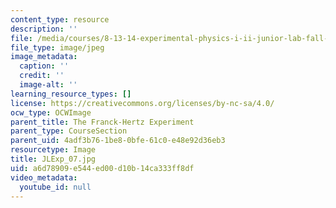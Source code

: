 ```yaml
---
content_type: resource
description: ''
file: /media/courses/8-13-14-experimental-physics-i-ii-junior-lab-fall-2016-spring-2017/a6d78909e544ed00d10b14ca333ff8df_JLExp_07.jpg
file_type: image/jpeg
image_metadata:
  caption: ''
  credit: ''
  image-alt: ''
learning_resource_types: []
license: https://creativecommons.org/licenses/by-nc-sa/4.0/
ocw_type: OCWImage
parent_title: The Franck-Hertz Experiment
parent_type: CourseSection
parent_uid: 4adf3b76-1be8-0bfe-61c0-e48e92d36eb3
resourcetype: Image
title: JLExp_07.jpg
uid: a6d78909-e544-ed00-d10b-14ca333ff8df
video_metadata:
  youtube_id: null
---
```

